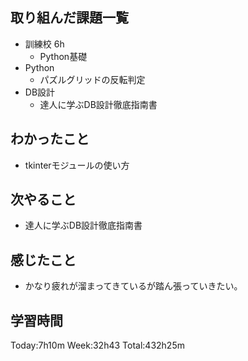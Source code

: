 ## 取り組んだ課題一覧
- 訓練校 6h
    - Python基礎
- Python
    - パズルグリッドの反転判定
- DB設計
    - 達人に学ぶDB設計徹底指南書
## わかったこと
- tkinterモジュールの使い方
## 次やること
- 達人に学ぶDB設計徹底指南書
## 感じたこと
- かなり疲れが溜まってきているが踏ん張っていきたい。
## 学習時間
Today:7h10m Week:32h43 Total:432h25m